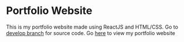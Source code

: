 # Portfolio Website

This is my portfolio website made using ReactJS and HTML/CSS.
Go to [develop branch](https://github.com/PeterCardenas/PeterCardenas.github.io/tree/develop) for source code.
Go [here](https:://PeterCardenas.github.io) to view my portfolio website
